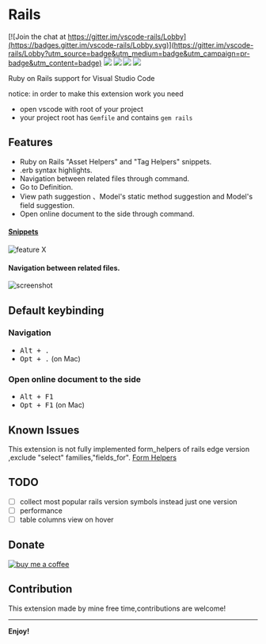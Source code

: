 # Rails

[![Join the chat at https://gitter.im/vscode-rails/Lobby](https://badges.gitter.im/vscode-rails/Lobby.svg)](https://gitter.im/vscode-rails/Lobby?utm_source=badge&utm_medium=badge&utm_campaign=pr-badge&utm_content=badge) 
[![](https://vsmarketplacebadge.apphb.com/version/bung87.rails.svg
)](https://marketplace.visualstudio.com/items?itemName=bung87.rails)
[![](https://vsmarketplacebadge.apphb.com/installs-short/bung87.rails.svg
)](https://marketplace.visualstudio.com/items?itemName=bung87.rails)
[![](https://vsmarketplacebadge.apphb.com/rating-short/bung87.rails.svg
)](https://marketplace.visualstudio.com/items?itemName=bung87.rails)
[![](https://vsmarketplacebadge.apphb.com/trending-monthly/bung87.rails.svg
)](https://marketplace.visualstudio.com/items?itemName=bung87.rails)


Ruby on Rails support for Visual Studio Code

notice: in order to make this extension work you need  
- open vscode with root of your project  
- your project root has `Gemfile` and contains `gem rails`  

## Features

- Ruby on Rails "Asset Helpers" and "Tag Helpers" snippets.
- .erb syntax highlights.
- Navigation between related files through command.
- Go to Definition.
- View path suggestion 、Model's static method suggestion and Model's field suggestion.
- Open online document to the side through command.

#### [Snippets](https://github.com/bung87/vscode-rails/blob/master/snippets)

![feature X](https://github.com/bung87/vscode-rails/raw/master/./images/vscode-rails.gif)

#### Navigation between related files.

![screenshot](https://github.com/bung87/vscode-rails/raw/master/./images/rails-nav.png)

## Default keybinding

### Navigation

- <kbd>Alt + .</kbd>
- <kbd>Opt + .</kbd> (on Mac)

### Open online document to the side

- <kbd>Alt + F1</kbd>
- <kbd>Opt + F1</kbd> (on Mac)

## Known Issues

This extension is not fully implemented form_helpers of rails edge version ,exclude "select" families,"fields_for".
[Form Helpers](http://edgeguides.rubyonrails.org/form_helpers.html)

## TODO

- [ ] collect most popular rails version symbols instead just one version  
- [ ] performance  
- [ ] table columns view on hover  
## Donate

[![buy me a coffee](https://img.shields.io/badge/donate-buy%20me%20a%20coffee-orange.svg)](https://www.buymeacoffee.com/d4v36nCg1)  

## Contribution

This extension made by mine free time,contributions are welcome!

---

**Enjoy!**
